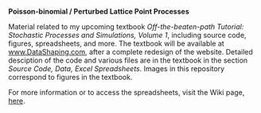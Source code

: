 <b>Poisson-binomial / Perturbed Lattice Point Processes</b>

Material related to my upcoming textbook <i>Off-the-beaten-path Tutorial: Stochastic Processes and Simulations, Volume 1</i>, including source code, figures, spreadsheets, and more. The textbook will be available at www.DataShaping.com, after a complete redesign of the website. Detailed desciption of the code and various files are in the textbook in the section <i>Source Code, Data, Excel Spreadsheets</i>. Images in this repository correspond to figures in the textbook.

For more information or to access the spreadsheets, visit the Wiki page, <a href="https://github.com/VincentGranville/Point-Processes/wiki/Stochastic-Point-Processes-Textbook,-Volume-1">here</a>.
